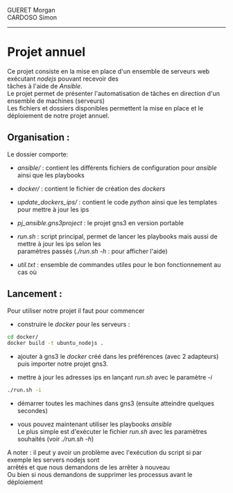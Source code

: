 GUERET Morgan  
CARDOSO Simon  

***

# Projet annuel

Ce projet consiste en la mise en place d'un ensemble de serveurs web exécutant *nodejs* pouvant recevoir des  
tâches à l'aide de *Ansible*.  
Le projet permet de présenter l'automatisation de tâches en direction d'un ensemble de machines (serveurs)  
Les fichiers et dossiers disponibles permettent la mise en place et le déploiement de notre projet annuel.  

## Organisation :

Le dossier comporte:
- *ansible/* : contient les différents fichiers de configuration pour *ansible* ainsi que les playbooks  
- *docker/* : contient le fichier de création des *dockers*  
- *update_dockers_ips/* : contient le code *python* ainsi que les templates pour mettre à jour les ips  

- *pj_ansible.gns3project* : le projet gns3 en version portable  
- *run.sh* : script principal, permet de lancer les playbooks mais aussi de mettre à jour les ips selon les  
paramètres passés (*./run.sh -h* : pour afficher l'aide)
- *util.txt* : ensemble de commandes utiles pour  le bon fonctionnement au cas où

## Lancement :

Pour utiliser notre projet il faut pour commencer 
- construire le *docker* pour les serveurs :  
``` bash
cd docker/
docker build -t ubuntu_nodejs .
```  
- ajouter à gns3 le *docker* créé dans les préférences (avec 2 adapteurs) puis importer notre projet gns3.  

- mettre à jour les adresses ips en lançant *run.sh* avec le paramètre *-i*  
``` bash
./run.sh -i
```  

- démarrer toutes les machines dans gns3 (ensuite atteindre quelques secondes)

- vous pouvez maintenant utiliser les playbooks *ansible*  
Le plus simple est d'exécuter le fichier *run.sh* avec les paramètres souhaités (voir *./run.sh -h*)  

A noter : il peut y avoir un problème avec l'exécution du script si par exemple les servers nodejs sont  
arrêtés et que nous demandons de les arrêter à nouveau  
Ou bien si nous demandons de supprimer les processus avant le déploiement  
  
